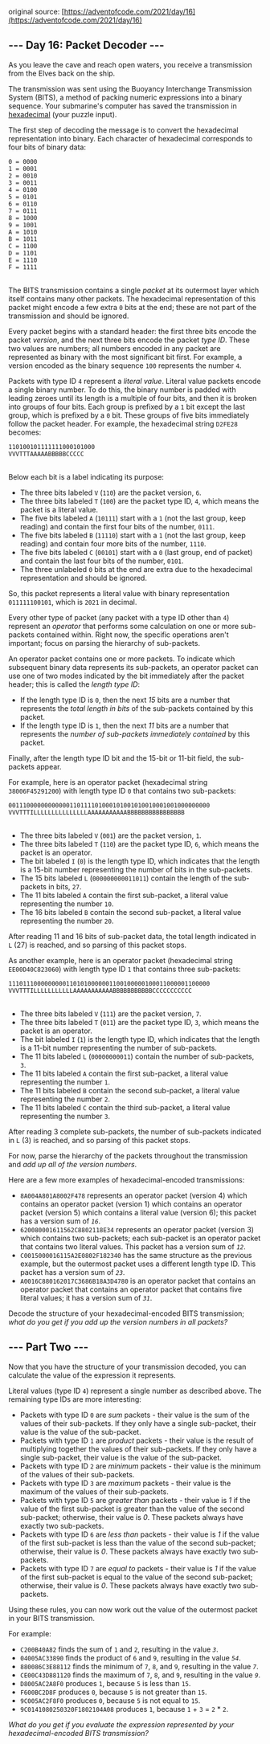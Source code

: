 ﻿original source: [https://adventofcode.com/2021/day/16](https://adventofcode.com/2021/day/16)
## --- Day 16: Packet Decoder ---
As you leave the cave and reach open waters, you receive a transmission from the Elves back on the ship.

The transmission was sent using the Buoyancy Interchange Transmission System (BITS), a method of packing numeric expressions into a binary sequence. Your submarine's computer has saved the transmission in [hexadecimal](https://en.wikipedia.org/wiki/Hexadecimal) (your puzzle input).

The first step of decoding the message is to convert the hexadecimal representation into binary. Each character of hexadecimal corresponds to four bits of binary data:

<pre>
<code>0 = 0000
1 = 0001
2 = 0010
3 = 0011
4 = 0100
5 = 0101
6 = 0110
7 = 0111
8 = 1000
9 = 1001
A = 1010
B = 1011
C = 1100
D = 1101
E = 1110
F = 1111
</code>
</pre>

The BITS transmission contains a single <em>packet</em> at its outermost layer which itself contains many other packets. The hexadecimal representation of this packet might encode a few extra <code>0</code> bits at the end; these are not part of the transmission and should be ignored.

Every packet begins with a standard header: the first three bits encode the packet <em>version</em>, and the next three bits encode the packet <em>type ID</em>. These two values are numbers; all numbers encoded in any packet are represented as binary with the most significant bit first. For example, a version encoded as the binary sequence <code>100</code> represents the number <code>4</code>.

Packets with type ID <code>4</code> represent a <em>literal value</em>. Literal value packets encode a single binary number. To do this, the binary number is padded with leading zeroes until its length is a multiple of four bits, and then it is broken into groups of four bits. Each group is prefixed by a <code>1</code> bit except the last group, which is prefixed by a <code>0</code> bit. These groups of five bits immediately follow the packet header. For example, the hexadecimal string <code>D2FE28</code> becomes:

<pre>
<code>110100101111111000101000
VVVTTTAAAAABBBBBCCCCC
</code>
</pre>

Below each bit is a label indicating its purpose:


 - The three bits labeled <code>V</code> (<code>110</code>) are the packet version, <code>6</code>.
 - The three bits labeled <code>T</code> (<code>100</code>) are the packet type ID, <code>4</code>, which means the packet is a literal value.
 - The five bits labeled <code>A</code> (<code>10111</code>) start with a <code>1</code> (not the last group, keep reading) and contain the first four bits of the number, <code>0111</code>.
 - The five bits labeled <code>B</code> (<code>11110</code>) start with a <code>1</code> (not the last group, keep reading) and contain four more bits of the number, <code>1110</code>.
 - The five bits labeled <code>C</code> (<code>00101</code>) start with a <code>0</code> (last group, end of packet) and contain the last four bits of the number, <code>0101</code>.
 - The three unlabeled <code>0</code> bits at the end are extra due to the hexadecimal representation and should be ignored.

So, this packet represents a literal value with binary representation <code>011111100101</code>, which is <code>2021</code> in decimal.

Every other type of packet (any packet with a type ID other than <code>4</code>) represent an <em>operator</em> that performs some calculation on one or more sub-packets contained within. Right now, the specific operations aren't important; focus on parsing the hierarchy of sub-packets.

An operator packet contains one or more packets. To indicate which subsequent binary data represents its sub-packets, an operator packet can use one of two modes indicated by the bit immediately after the packet header; this is called the <em>length type ID</em>:


 - If the length type ID is <code>0</code>, then the next <em>15</em> bits are a number that represents the <em>total length in bits</em> of the sub-packets contained by this packet.
 - If the length type ID is <code>1</code>, then the next <em>11</em> bits are a number that represents the <em>number of sub-packets immediately contained</em> by this packet.

Finally, after the length type ID bit and the 15-bit or 11-bit field, the sub-packets appear.

For example, here is an operator packet (hexadecimal string <code>38006F45291200</code>) with length type ID <code>0</code> that contains two sub-packets:

<pre>
<code>00111000000000000110111101000101001010010001001000000000
VVVTTTILLLLLLLLLLLLLLLAAAAAAAAAAABBBBBBBBBBBBBBBB
</code>
</pre>


 - The three bits labeled <code>V</code> (<code>001</code>) are the packet version, <code>1</code>.
 - The three bits labeled <code>T</code> (<code>110</code>) are the packet type ID, <code>6</code>, which means the packet is an operator.
 - The bit labeled <code>I</code> (<code>0</code>) is the length type ID, which indicates that the length is a 15-bit number representing the number of bits in the sub-packets.
 - The 15 bits labeled <code>L</code> (<code>000000000011011</code>) contain the length of the sub-packets in bits, <code>27</code>.
 - The 11 bits labeled <code>A</code> contain the first sub-packet, a literal value representing the number <code>10</code>.
 - The 16 bits labeled <code>B</code> contain the second sub-packet, a literal value representing the number <code>20</code>.

After reading 11 and 16 bits of sub-packet data, the total length indicated in <code>L</code> (27) is reached, and so parsing of this packet stops.

As another example, here is an operator packet (hexadecimal string <code>EE00D40C823060</code>) with length type ID <code>1</code> that contains three sub-packets:

<pre>
<code>11101110000000001101010000001100100000100011000001100000
VVVTTTILLLLLLLLLLLAAAAAAAAAAABBBBBBBBBBBCCCCCCCCCCC
</code>
</pre>


 - The three bits labeled <code>V</code> (<code>111</code>) are the packet version, <code>7</code>.
 - The three bits labeled <code>T</code> (<code>011</code>) are the packet type ID, <code>3</code>, which means the packet is an operator.
 - The bit labeled <code>I</code> (<code>1</code>) is the length type ID, which indicates that the length is a 11-bit number representing the number of sub-packets.
 - The 11 bits labeled <code>L</code> (<code>00000000011</code>) contain the number of sub-packets, <code>3</code>.
 - The 11 bits labeled <code>A</code> contain the first sub-packet, a literal value representing the number <code>1</code>.
 - The 11 bits labeled <code>B</code> contain the second sub-packet, a literal value representing the number <code>2</code>.
 - The 11 bits labeled <code>C</code> contain the third sub-packet, a literal value representing the number <code>3</code>.

After reading 3 complete sub-packets, the number of sub-packets indicated in <code>L</code> (3) is reached, and so parsing of this packet stops.

For now, parse the hierarchy of the packets throughout the transmission and <em>add up all of the version numbers</em>.

Here are a few more examples of hexadecimal-encoded transmissions:


 - <code>8A004A801A8002F478</code> represents an operator packet (version 4) which contains an operator packet (version 1) which contains an operator packet (version 5) which contains a literal value (version 6); this packet has a version sum of <code><em>16</em></code>.
 - <code>620080001611562C8802118E34</code> represents an operator packet (version 3) which contains two sub-packets; each sub-packet is an operator packet that contains two literal values. This packet has a version sum of <code><em>12</em></code>.
 - <code>C0015000016115A2E0802F182340</code> has the same structure as the previous example, but the outermost packet uses a different length type ID. This packet has a version sum of <code><em>23</em></code>.
 - <code>A0016C880162017C3686B18A3D4780</code> is an operator packet that contains an operator packet that contains an operator packet that contains five literal values; it has a version sum of <code><em>31</em></code>.

Decode the structure of your hexadecimal-encoded BITS transmission; <em>what do you get if you add up the version numbers in all packets?</em>


## --- Part Two ---
Now that you have the structure of your transmission decoded, you can calculate the value of the expression it represents.

Literal values (type ID <code>4</code>) represent a single number as described above. The remaining type IDs are more interesting:


 - Packets with type ID <code>0</code> are <em>sum</em> packets - their value is the sum of the values of their sub-packets. If they only have a single sub-packet, their value is the value of the sub-packet.
 - Packets with type ID <code>1</code> are <em>product</em> packets - their value is the result of multiplying together the values of their sub-packets. If they only have a single sub-packet, their value is the value of the sub-packet.
 - Packets with type ID <code>2</code> are <em>minimum</em> packets - their value is the minimum of the values of their sub-packets.
 - Packets with type ID <code>3</code> are <em>maximum</em> packets - their value is the maximum of the values of their sub-packets.
 - Packets with type ID <code>5</code> are <em>greater than</em> packets - their value is <em>1</em> if the value of the first sub-packet is greater than the value of the second sub-packet; otherwise, their value is <em>0</em>. These packets always have exactly two sub-packets.
 - Packets with type ID <code>6</code> are <em>less than</em> packets - their value is <em>1</em> if the value of the first sub-packet is less than the value of the second sub-packet; otherwise, their value is <em>0</em>. These packets always have exactly two sub-packets.
 - Packets with type ID <code>7</code> are <em>equal to</em> packets - their value is <em>1</em> if the value of the first sub-packet is equal to the value of the second sub-packet; otherwise, their value is <em>0</em>. These packets always have exactly two sub-packets.

Using these rules, you can now work out the value of the outermost packet in your BITS transmission.

For example:


 - <code>C200B40A82</code> finds the sum of <code>1</code> and <code>2</code>, resulting in the value <code><em>3</em></code>.
 - <code>04005AC33890</code> finds the product of <code>6</code> and <code>9</code>, resulting in the value <code><em>54</em></code>.
 - <code>880086C3E88112</code> finds the minimum of <code>7</code>, <code>8</code>, and <code>9</code>, resulting in the value <code><em>7</em></code>.
 - <code>CE00C43D881120</code> finds the maximum of <code>7</code>, <code>8</code>, and <code>9</code>, resulting in the value <code><em>9</em></code>.
 - <code>D8005AC2A8F0</code> produces <code>1</code>, because <code>5</code> is less than <code>15</code>.
 - <code>F600BC2D8F</code> produces <code>0</code>, because <code>5</code> is not greater than <code>15</code>.
 - <code>9C005AC2F8F0</code> produces <code>0</code>, because <code>5</code> is not equal to <code>15</code>.
 - <code>9C0141080250320F1802104A08</code> produces <code>1</code>, because <code>1</code> + <code>3</code> = <code>2</code> * <code>2</code>.

<em>What do you get if you evaluate the expression represented by your hexadecimal-encoded BITS transmission?</em>

